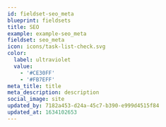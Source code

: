 ```yaml
---
id: fieldset-seo_meta
blueprint: fieldsets
title: SEO
example: example-seo_meta
fieldset: seo_meta
icon: icons/task-list-check.svg
color:
  label: ultraviolet
  value:
    - '#CE30FF'
    - '#FB7EFF'
meta_title: title
meta_description: description
social_image: site
updated_by: 7182a453-d24a-45c7-b390-e999d4515f84
updated_at: 1634102653
---
```


